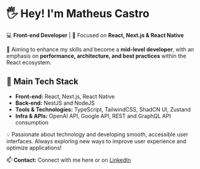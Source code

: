 # 🖐️ Hey! I'm Matheus Castro  

💻 **Front-end Developer** | 🚀 Focused on **React, Next.js & React Native**  

🎯 Aiming to enhance my skills and become a **mid-level developer**, with an emphasis on **performance, architecture, and best practices** within the React ecosystem.  

## 📌 Main Tech Stack  

- **Front-end:** React, Next.js, React Native  
- **Back-end:** NestJS and NodeJS  
- **Tools & Technologies:** TypeScript, TailwindCSS, ShadCN UI, Zustand  
- **Infra & APIs:** OpenAI API, Google API, REST and GraphQL API consumption  

💡 Passionate about technology and developing smooth, accessible user interfaces. Always exploring new ways to improve user experience and optimize applications!  

📫 **Contact:** Connect with me here or on [LinkedIn](https://www.linkedin.com/in/matheus-castro-araujo/)  
